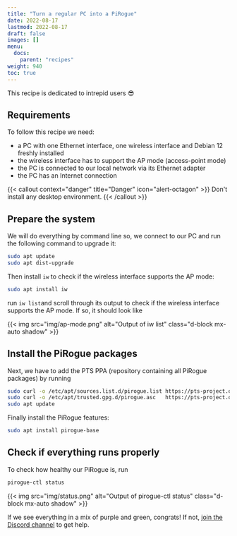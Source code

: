 ```yaml
---
title: "Turn a regular PC into a PiRogue"
date: 2022-08-17
lastmod: 2022-08-17
draft: false
images: []
menu:
  docs:
    parent: "recipes"
weight: 940
toc: true
---
```


This recipe is dedicated to intrepid users 😎

## Requirements
To follow this recipe we need:
* a PC with one Ethernet interface, one wireless interface and Debian 12 freshly installed
* the wireless interface has to support the AP mode (access-point mode)
* the PC is connected to our local network via its Ethernet adapter
* the PC has an Internet connection

{{< callout context="danger" title="Danger" icon="alert-octagon" >}}
Don't install any desktop environment.
{{< /callout >}}

## Prepare the system
We will do everything by command line so, we connect to our PC and run the following command to upgrade it:

```bash
sudo apt update
sudo apt dist-upgrade
```

Then install `iw` to check if the wireless interface supports the AP mode:

```bash
sudo apt install iw
```

run `iw list`and scroll through its output to check if the wireless interface supports the AP mode. If so, it should look like

{{< img src="img/ap-mode.png" alt="Output of iw list" class="d-block mx-auto shadow" >}}

## Install the PiRogue packages
Next, we have to add the PTS PPA (repository containing all PiRogue packages) by running 

```bash
sudo curl -o /etc/apt/sources.list.d/pirogue.list https://pts-project.org/debian-12/pirogue.list
sudo curl -o /etc/apt/trusted.gpg.d/pirogue.asc   https://pts-project.org/debian-12/Key.gpg
sudo apt update
```

Finally install the PiRogue features:

```bash
sudo apt install pirogue-base
```

## Check if everything runs properly
To check how healthy our PiRogue is, run

```bash
pirogue-ctl status 
```

{{< img src="img/status.png" alt="Output of pirogue-ctl status" class="d-block mx-auto shadow" >}}

If we see everything in a mix of purple and green, congrats! If not, [join the Discord channel](https://discord.gg/qGX73GYNdp) to get help.